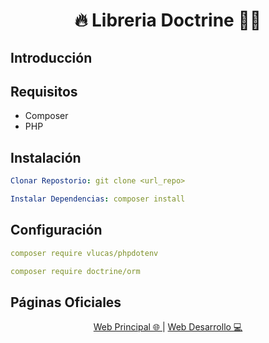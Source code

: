 <h1 align="center">🔥 Libreria Doctrine 🧑‍💻</h1>

## Introducción


## Requisitos
* Composer
* PHP

## Instalación
```yml
Clonar Repostorio: git clone <url_repo>
```
```yml
Instalar Dependencias: composer install
```

## Configuración
```yml
composer require vlucas/phpdotenv
```
```yml
composer require doctrine/orm
```

## Páginas Oficiales
<div align="center">
    <a href="https://www.adisonjimenez.net" target="_blank">
        <span>Web Principal 🌐</span>
    </a>
    |
    <a href="https://www.engsoft.app" target="_blank">
        <span>Web Desarrollo 💻</span>
    </a>
</div>